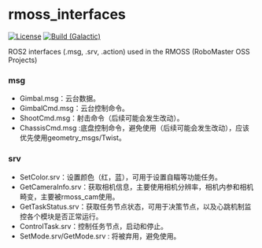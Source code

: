# rmoss_interfaces

[![License](https://img.shields.io/badge/License-Apache%202.0-blue.svg)](https://opensource.org/licenses/Apache-2.0)
[![Build (Galactic)](https://github.com/robomaster-oss/rmoss_interfaces/actions/workflows/ci.yml/badge.svg?branch=hubmle)](https://github.com/robomaster-oss/rmoss_interfaces/actions/workflows/ci.yml)

ROS2 interfaces (.msg, .srv, .action) used in the RMOSS (RoboMaster OSS Projects)

### msg

* Gimbal.msg：云台数据。
* GimbalCmd.msg：云台控制命令。
* ShootCmd.msg：射击命令（后续可能会发生改动）。
* ChassisCmd.msg :底盘控制命令，避免使用（后续可能会发生改动），应该优先使用geometry_msgs/Twist。

### srv

* SetColor.srv：设置颜色（红，蓝），可用于设置自瞄等功能任务。
* GetCameraInfo.srv：获取相机信息，主要使用相机分辨率，相机内参和相机畸变，主要被rmoss_cam使用。
* GetTaskStatus.srv：获取任务节点状态，可用于决策节点，以及心跳机制监控各个模块是否正常运行。
* ControlTask.srv：控制任务节点，启动和停止。
* SetMode.srv/GetMode.srv : 将被弃用，避免使用。
